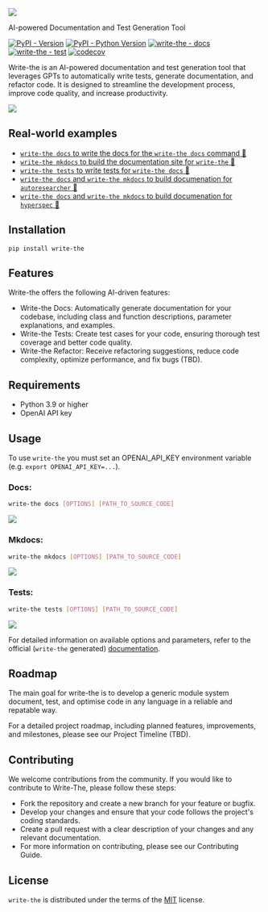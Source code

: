 ![](https://raw.githubusercontent.com/Wytamma/write-the/master/images/logo.png)

AI-powered Documentation and Test Generation Tool

[![PyPI - Version](https://img.shields.io/pypi/v/write-the.svg)](https://pypi.org/project/write-the)
[![PyPI - Python Version](https://img.shields.io/pypi/pyversions/write-the.svg)](https://pypi.org/project/write-the)
[![write-the - docs](https://badgen.net/badge/write-the/docs/blue?icon=https://raw.githubusercontent.com/Wytamma/write-the/master/images/write-the-icon.svg)](https://write-the.wytamma.com/)
[![write-the - test](https://badgen.net/badge/write-the/tests/green?icon=https://raw.githubusercontent.com/Wytamma/write-the/master/images/write-the-icon.svg)](https://github.com/Wytamma/write-the/actions/workflows/tests.yml)
[![codecov](https://codecov.io/gh/Wytamma/write-the/branch/master/graph/badge.svg?token=yEDn56L76k)](https://app.codecov.io/gh/Wytamma/write-the/tree/master)


Write-the is an AI-powered documentation and test generation tool that leverages GPTs to automatically write tests, generate documentation, and refactor code. It is designed to streamline the development process, improve code quality, and increase productivity.

![](https://raw.githubusercontent.com/Wytamma/write-the/master/images/write-the-docs.gif)

## Real-world examples

- [`write-the docs` to write the docs for the `write-the docs` command 🤖](https://github.com/Wytamma/write-the/blob/master/write_the/docs/write.py#L14)
- [`write-the mkdocs` to build the documentation site for `write-the` 🤖](https://write-the.wytamma.com/)
- [`write-the tests` to write tests for `write-the docs` 🤖](https://github.com/Wytamma/write-the/commit/6b6c8a08d7991e07e4972281c471f7842c04dda0)
- [`write-the docs` and `write-the mkdocs` to build documenation for `autoresearcher` 🤖](https://github.com/eimenhmdt/autoresearcher/pull/17)
- [`write-the docs` and `write-the mkdocs` to build documenation for `hyperspec` 🤖](https://github.com/smutch/hyperspec/pull/1)


## Installation
```console
pip install write-the
```
## Features

Write-the offers the following AI-driven features:

- Write-the Docs: Automatically generate documentation for your codebase, including class and function descriptions, parameter explanations, and examples.
- Write-the Tests: Create test cases for your code, ensuring thorough test coverage and better code quality.
- Write-the Refactor: Receive refactoring suggestions, reduce code complexity, optimize performance, and fix bugs (TBD).

## Requirements
- Python 3.9 or higher  
- OpenAI API key

## Usage

To use `write-the` you must set an OPENAI_API_KEY environment variable (e.g. `export OPENAI_API_KEY=...`).

### Docs:
```bash
write-the docs [OPTIONS] [PATH_TO_SOURCE_CODE]
```

![](https://raw.githubusercontent.com/Wytamma/write-the/master/images/docs-help.png)


### Mkdocs:
```bash
write-the mkdocs [OPTIONS] [PATH_TO_SOURCE_CODE]
```

![](https://raw.githubusercontent.com/Wytamma/write-the/master/images/mkdocs-help.png)


### Tests:
```bash
write-the tests [OPTIONS] [PATH_TO_SOURCE_CODE]
```

![](https://raw.githubusercontent.com/Wytamma/write-the/master/images/tests-help.png)


For detailed information on available options and parameters, refer to the official (`write-the` generated) [documentation](https://write-the.wytamma.com/).

## Roadmap

The main goal for write-the is to develop a generic module system document, test, and optimise code in any language in a reliable and repatable way.

For a detailed project roadmap, including planned features, improvements, and milestones, please see our Project Timeline (TBD).

## Contributing
We welcome contributions from the community. If you would like to contribute to Write-The, please follow these steps:

- Fork the repository and create a new branch for your feature or bugfix.
- Develop your changes and ensure that your code follows the project's coding standards.
- Create a pull request with a clear description of your changes and any relevant documentation.
- For more information on contributing, please see our Contributing Guide.

## License
`write-the` is distributed under the terms of the [MIT](https://spdx.org/licenses/MIT.html) license.

